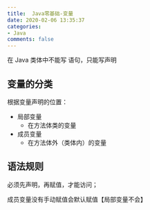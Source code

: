 ```yaml
---
title:  Java零基础-变量
date: 2020-02-06 13:35:37
categories:
- Java
comments: false
---
```



在 Java 类体中不能写 语句，只能写声明

<!-- more -->



## 变量的分类

根据变量声明的位置：
- 局部变量
	- 在方法体类的变量
- 成员变量
  - 在方法体外（类体内）的变量



## 语法规则

必须先声明，再赋值，才能访问；

成员变量没有手动赋值会默认赋值【局部变量不会】